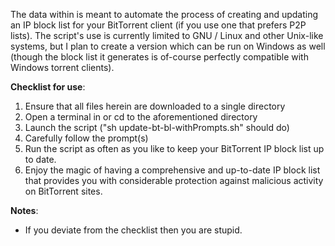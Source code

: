 The data within is meant to automate the process of creating and updating an IP block list for your BitTorrent client (if you use one that prefers P2P lists). The script's use is currently limited to GNU / Linux and other Unix-like systems, but I plan to create a version which can be run on Windows as well (though the block list it generates is of-course perfectly compatible with Windows torrent clients).


**Checklist for use**:
1. Ensure that all files herein are downloaded to a single directory
2. Open a terminal in or cd to the aforementioned directory
3. Launch the script ("sh update-bt-bl-withPrompts.sh" should do)
4. Carefully follow the prompt(s)
5. Run the script as often as you like to keep your BitTorrent IP block list up to date.
6. Enjoy the magic of having a comprehensive and up-to-date IP block list that provides you with considerable protection against malicious activity on BitTorrent sites.


**Notes**:
- If you deviate from the checklist then you are stupid.
